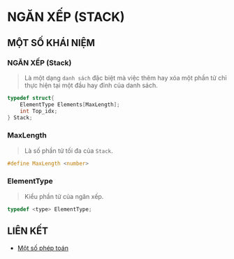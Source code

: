 # NGĂN XẾP (STACK)

## MỘT SỐ KHÁI NIỆM

### NGĂN XẾP (Stack)

> Là một dạng `danh sách` đặc biệt mà việc thêm hay xóa một phần tử chỉ thực hiện tại một đầu hay đỉnh của danh sách.

```c
typedef struct{
    ElementType Elements[MaxLength];
    int Top_idx;
} Stack;
```

### MaxLength

> Là số phần tử tối đa của `Stack`.

```c
#define MaxLength <number>
```

### ElementType

> Kiểu phần tử của ngăn xếp.

```c
typedef <type> ElementType;
```

## LIÊN KẾT

- [Một số phép toán](./MotSoPhepToan)
